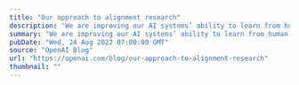 ```yaml
---
title: "Our approach to alignment research"
description: "We are improving our AI systems’ ability to learn from human feedback and to assist humans at evaluating AI. Our goal is to build a sufficiently aligned AI system that can help us solve all other alignment problems."
summary: "We are improving our AI systems’ ability to learn from human feedback and to assist humans at evaluating AI. Our goal is to build a sufficiently aligned AI system that can help us solve all other alignment problems."
pubDate: "Wed, 24 Aug 2022 07:00:00 GMT"
source: "OpenAI Blog"
url: "https://openai.com/blog/our-approach-to-alignment-research"
thumbnail: ""
---
```


